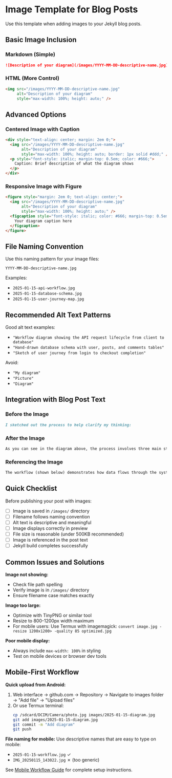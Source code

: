 # Image Template for Blog Posts

Use this template when adding images to your Jekyll blog posts.

## Basic Image Inclusion

### Markdown (Simple)
```markdown
![Description of your diagram](/images/YYYY-MM-DD-descriptive-name.jpg)
```

### HTML (More Control)
```html
<img src="/images/YYYY-MM-DD-descriptive-name.jpg" 
     alt="Description of your diagram" 
     style="max-width: 100%; height: auto;" />
```

## Advanced Options

### Centered Image with Caption
```html
<div style="text-align: center; margin: 2em 0;">
  <img src="/images/YYYY-MM-DD-descriptive-name.jpg" 
       alt="Description of your diagram" 
       style="max-width: 100%; height: auto; border: 1px solid #ddd;" />
  <p style="font-style: italic; margin-top: 0.5em; color: #666;">
    Caption: Brief description of what the diagram shows
  </p>
</div>
```

### Responsive Image with Figure
```html
<figure style="margin: 2em 0; text-align: center;">
  <img src="/images/YYYY-MM-DD-descriptive-name.jpg" 
       alt="Description of your diagram" 
       style="max-width: 100%; height: auto;" />
  <figcaption style="font-style: italic; color: #666; margin-top: 0.5em;">
    Your diagram caption here
  </figcaption>
</figure>
```

## File Naming Convention

Use this naming pattern for your image files:
```
YYYY-MM-DD-descriptive-name.jpg
```

Examples:
- `2025-01-15-api-workflow.jpg`
- `2025-01-15-database-schema.jpg`
- `2025-01-15-user-journey-map.jpg`

## Recommended Alt Text Patterns

Good alt text examples:
- `"Workflow diagram showing the API request lifecycle from client to database"`
- `"Hand-drawn database schema with user, posts, and comments tables"`
- `"Sketch of user journey from login to checkout completion"`

Avoid:
- `"My diagram"`
- `"Picture"`
- `"Diagram"`

## Integration with Blog Post Text

### Before the Image
```markdown
I sketched out the process to help clarify my thinking:
```

### After the Image
```markdown
As you can see in the diagram above, the process involves three main stages...
```

### Referencing the Image
```markdown
The workflow (shown below) demonstrates how data flows through the system.
```

## Quick Checklist

Before publishing your post with images:

- [ ] Image is saved in `/images/` directory
- [ ] Filename follows naming convention
- [ ] Alt text is descriptive and meaningful
- [ ] Image displays correctly in preview
- [ ] File size is reasonable (under 500KB recommended)
- [ ] Image is referenced in the post text
- [ ] Jekyll build completes successfully

## Common Issues and Solutions

**Image not showing:**
- Check file path spelling
- Verify image is in `/images/` directory
- Ensure filename case matches exactly

**Image too large:**
- Optimize with TinyPNG or similar tool
- Resize to 800-1200px width maximum
- For mobile users: Use Termux with imagemagick: `convert image.jpg -resize 1200x1200> -quality 85 optimized.jpg`

**Poor mobile display:**
- Always include `max-width: 100%` in styling
- Test on mobile devices or browser dev tools

## Mobile-First Workflow

**Quick upload from Android:**
1. Web interface → github.com → Repository → Navigate to images folder → "Add file" → "Upload files"
2. Or use Termux terminal:
   ```bash
   cp /sdcard/DCIM/Camera/photo.jpg images/2025-01-15-diagram.jpg
   git add images/2025-01-15-diagram.jpg
   git commit -m "Add diagram"
   git push
   ```

**File naming for mobile:**
Use descriptive names that are easy to type on mobile:
- `2025-01-15-workflow.jpg` ✓
- `IMG_20250115_143022.jpg` ✗ (too generic)

See [Mobile Workflow Guide](mobile-workflow-guide.md) for complete setup instructions.